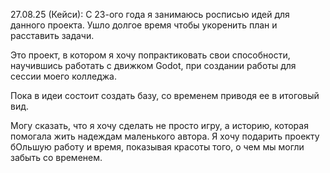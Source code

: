 27.08.25 (Кейси): С 23-ого года я занимаюсь росписью идей для данного проекта. Ушло долгое время чтобы укоренить план и расставить задачи.

Это проект, в котором я хочу попрактиковать свои способности, научившись работать
с движком Godot, при создании работы для сессии моего колледжа.

Пока в идеи состоит создать базу, со временем приводя ее в итоговый вид.

Могу сказать, что я хочу сделать не просто игру, а историю, которая помогала жить надеждам маленького автора.
Я хочу подарить проекту бОльшую работу и время, показывая красоты того, о чем мы могли забыть со временем.
